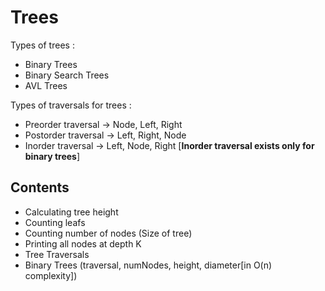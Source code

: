 # Trees

Types of trees :

- Binary Trees
- Binary Search Trees
- AVL Trees

Types of traversals for trees :

- Preorder traversal -> Node, Left, Right
- Postorder traversal -> Left, Right, Node
- Inorder traversal -> Left, Node, Right [**Inorder traversal exists only for binary trees**]

## Contents

- Calculating tree height
- Counting leafs
- Counting number of nodes (Size of tree)
- Printing all nodes at depth K
- Tree Traversals
- Binary Trees (traversal, numNodes, height, diameter[in O(n) complexity])
